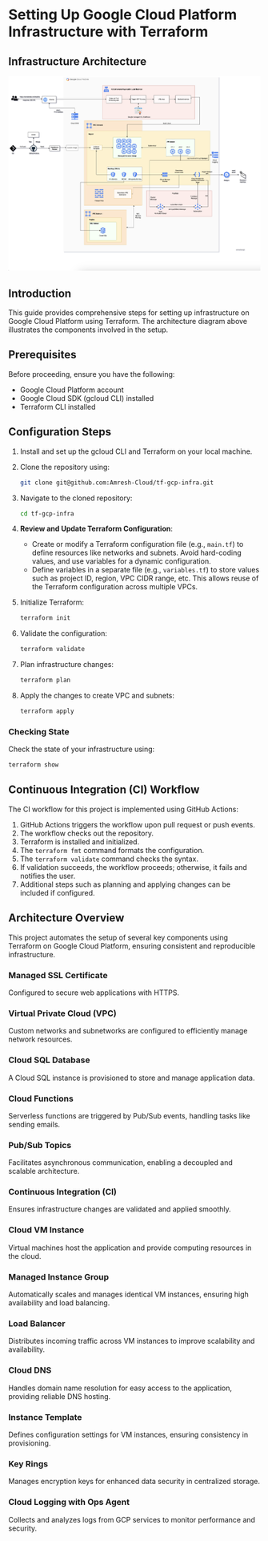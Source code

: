 
# Setting Up Google Cloud Platform Infrastructure with Terraform

## Infrastructure Architecture

![Architecture Diagram](gcp_Architecture.png)

## Introduction

This guide provides comprehensive steps for setting up infrastructure on Google Cloud Platform using Terraform. The architecture diagram above illustrates the components involved in the setup.

## Prerequisites

Before proceeding, ensure you have the following:

- Google Cloud Platform account
- Google Cloud SDK (gcloud CLI) installed
- Terraform CLI installed

## Configuration Steps

1. Install and set up the gcloud CLI and Terraform on your local machine.

2. Clone the repository using:
   ```bash
   git clone git@github.com:Amresh-Cloud/tf-gcp-infra.git
   ```

3. Navigate to the cloned repository:
   ```bash
   cd tf-gcp-infra
   ```

4. **Review and Update Terraform Configuration**:
   - Create or modify a Terraform configuration file (e.g., `main.tf`) to define resources like networks and subnets. Avoid hard-coding values, and use variables for a dynamic configuration.
   - Define variables in a separate file (e.g., `variables.tf`) to store values such as project ID, region, VPC CIDR range, etc. This allows reuse of the Terraform configuration across multiple VPCs.

5. Initialize Terraform:
   ```bash
   terraform init
   ```

6. Validate the configuration:
   ```bash
   terraform validate
   ```

7. Plan infrastructure changes:
   ```bash
   terraform plan
   ```

8. Apply the changes to create VPC and subnets:
   ```bash
   terraform apply
   ```

### Checking State

Check the state of your infrastructure using:
```bash
terraform show
```

## Continuous Integration (CI) Workflow

The CI workflow for this project is implemented using GitHub Actions:

1. GitHub Actions triggers the workflow upon pull request or push events.
2. The workflow checks out the repository.
3. Terraform is installed and initialized.
4. The `terraform fmt` command formats the configuration.
5. The `terraform validate` command checks the syntax.
6. If validation succeeds, the workflow proceeds; otherwise, it fails and notifies the user.
7. Additional steps such as planning and applying changes can be included if configured.

## Architecture Overview

This project automates the setup of several key components using Terraform on Google Cloud Platform, ensuring consistent and reproducible infrastructure.

### Managed SSL Certificate

Configured to secure web applications with HTTPS.

### Virtual Private Cloud (VPC)

Custom networks and subnetworks are configured to efficiently manage network resources.

### Cloud SQL Database

A Cloud SQL instance is provisioned to store and manage application data.

### Cloud Functions

Serverless functions are triggered by Pub/Sub events, handling tasks like sending emails.

### Pub/Sub Topics

Facilitates asynchronous communication, enabling a decoupled and scalable architecture.

### Continuous Integration (CI)

Ensures infrastructure changes are validated and applied smoothly.

### Cloud VM Instance

Virtual machines host the application and provide computing resources in the cloud.

### Managed Instance Group

Automatically scales and manages identical VM instances, ensuring high availability and load balancing.

### Load Balancer

Distributes incoming traffic across VM instances to improve scalability and availability.

### Cloud DNS

Handles domain name resolution for easy access to the application, providing reliable DNS hosting.

### Instance Template

Defines configuration settings for VM instances, ensuring consistency in provisioning.

### Key Rings

Manages encryption keys for enhanced data security in centralized storage.

### Cloud Logging with Ops Agent

Collects and analyzes logs from GCP services to monitor performance and security.
